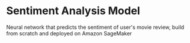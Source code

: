 # Sentiment Analysis Model
Neural network that predicts the sentiment of user's movie review, build from scratch and deployed on Amazon SageMaker

